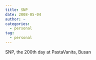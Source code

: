 ```yaml
---
title: SNP
date: 2008-05-04
author: ~
categories:
  - personal
tag:
  - personal
---
```






SNP, the 200th day at PastaVanita, Busan



 






